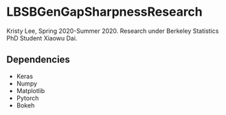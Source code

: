 # LBSBGenGapSharpnessResearch
Kristy Lee, Spring 2020-Summer 2020. Research under Berkeley Statistics PhD Student Xiaowu Dai.
## Dependencies 
- Keras
- Numpy
- Matplotlib
- Pytorch
- Bokeh

